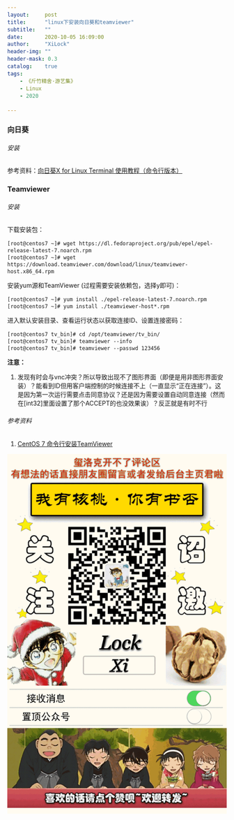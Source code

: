```yaml
---
layout:     post
title:      "linux下安装向日葵和teamviewer"
subtitle:   ""
date:       2020-10-05 16:09:00
author:     "XiLock"
header-img: ""
header-mask: 0.3
catalog:    true
tags:
    - 《斤竹精舍·游艺集》
    - Linux
    - 2020

---
```


### 向日葵
###### 安装
参考资料：[向日葵X for Linux Terminal 使用教程（命令行版本）](http://service.oray.com/question/11017.html)

### Teamviewer
###### 安装
下载安装包：  
```
[root@centos7 ~]# wget https://dl.fedoraproject.org/pub/epel/epel-release-latest-7.noarch.rpm
[root@centos7 ~]# wget https://download.teamviewer.com/download/linux/teamviewer-host.x86_64.rpm
```

安装yum源和TeamViewer (过程需要安装依赖包，选择y即可)：  
```
[root@centos7 ~]# yum install ./epel-release-latest-7.noarch.rpm
[root@centos7 ~]# yum install ./teamviewer-host*.rpm

```

进入默认安装目录、查看运行状态以获取连接ID、设置连接密码：  
```
[root@centos7 tv_bin]# cd /opt/teamviewer/tv_bin/
[root@centos7 tv_bin]# teamviewer --info
[root@centos7 tv_bin]# teamviewer --passwd 123456
```

**注意：**
1. 发现有时会与vnc冲突？所以导致出现不了图形界面（即便是用非图形界面安装）？能看到ID但用客户端控制的时候连接不上（一直显示“正在连接”）。这是因为第一次运行需要点击同意协议？还是因为需要设置自动同意连接（然而在[int32]里面设置了那个ACCEPT的也没效果诶）？反正就是有时不行


###### 参考资料
1. [CentOS 7 命令行安装TeamViewer](https://www.cnblogs.com/shenfeng/p/linux_cli_teamviewer.html)

![](/img/wc-tail.GIF)
